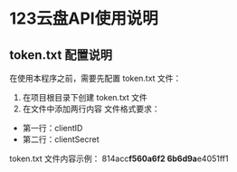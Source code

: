 # 123云盘API使用说明

## token.txt 配置说明

在使用本程序之前，需要先配置 token.txt 文件：

1. 在项目根目录下创建 token.txt 文件
2. 在文件中添加两行内容
文件格式要求：
- 第一行：clientID
- 第二行：clientSecret

token.txt 文件内容示例：
814acc******************f560a6f2
6b6d9a******************e4051ff1



